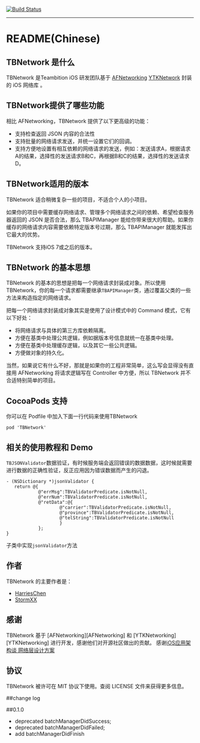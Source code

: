 
[![Build Status](https://travis-ci.org/teambition/TBNetworking.svg?branch=master)](https://travis-ci.org/teambition/TBNetworking)

---
README(Chinese)
==========

## TBNetwork 是什么

TBNetwork 是Teambition iOS 研发团队基于 [AFNetworking]() [YTKNetwork]() 封装的 iOS 网络库 。

## TBNetwork提供了哪些功能

相比 AFNetworking，TBNetwork 提供了以下更高级的功能：

 * 支持检查返回 JSON 内容的合法性
 * 支持批量的网络请求发送，并统一设置它们的回调。
 * 支持方便地设置有相互依赖的网络请求的发送，例如：发送请求A，根据请求A的结果，选择性的发送请求B和C，再根据B和C的结果，选择性的发送请求D。

## TBNetwork适用的版本

TBNetwork 适合稍微复杂一些的项目，不适合个人的小项目。

如果你的项目中需要缓存网络请求、管理多个网络请求之间的依赖、希望检查服务器返回的 JSON 是否合法，那么 TBAPIManager 能给你带来很大的帮助。如果你缓存的网络请求内容需要依赖特定版本号过期，那么 TBAPIManager 就能发挥出它最大的优势。

TBNetwork 支持iOS 7或之后的版本。

## TBNetwork 的基本思想

TBNetwork 的基本的思想是把每一个网络请求封装成对象。所以使用 TBNetwork，你的每一个请求都需要继承`TBAPIManager`类，通过覆盖父类的一些方法来构造指定的网络请求。

把每一个网络请求封装成对象其实是使用了设计模式中的 Command 模式，它有以下好处：

 * 将网络请求与具体的第三方库依赖隔离。
 * 方便在基类中处理公共逻辑，例如据版本号信息就统一在基类中处理。
 * 方便在基类中处理缓存逻辑，以及其它一些公共逻辑。
 * 方便做对象的持久化。

当然，如果说它有什么不好，那就是如果你的工程非常简单，这么写会显得没有直接用 AFNetworking 将请求逻辑写在 Controller 中方便，所以 TBNetwork 并不合适特别简单的项目。

## CocoaPods 支持

你可以在 Podfile 中加入下面一行代码来使用TBNetwork

    pod 'TBNetwork'

## 相关的使用教程和 Demo

 `TBJSONValidator`数据验证，有时候服务端会返回错误的数据数据，这时候就需要进行数据的正确性验证，反正应用因为错误数据而产生的闪退。
 
 ```
 - (NSDictionary *)jsonValidator {
    return @{
             @"errMsg":TBValidatorPredicate.isNotNull,
             @"errNum":TBValidatorPredicate.isNotNull,
             @"retData":@{
                     @"carrier":TBValidatorPredicate.isNotNull,
                     @"province":TBValidatorPredicate.isNotNull,
                     @"telString":TBValidatorPredicate.isNotNull
                     }
             };
}

 ```
 
 子类中实现`jsonValidator`方法

## 作者

TBNetwork 的主要作者是：

* [HarriesChen](https://github.com/mrchenhao)
* [StormXX](https://github.com/StormXX)

## 感谢

TBNetwork 基于 [AFNetworking][AFNetworking] 和 [YTKNetworking][YTKNetworking] 进行开发，感谢他们对开源社区做出的贡献。
感谢[iOS应用架构谈 网络层设计方案](http://casatwy.com/iosying-yong-jia-gou-tan-wang-luo-ceng-she-ji-fang-an.html)

## 协议

TBNetwork 被许可在 MIT 协议下使用。查阅 LICENSE 文件来获得更多信息。

##change log


##0.1.0
* deprecated batchManagerDidSuccess;
* deprecated batchManagerDidFailed;
* add batchManagerDidFinish


